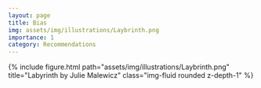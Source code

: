 ```yaml
---
layout: page
title: Bias
img: assets/img/illustrations/Laybrinth.png
importance: 1
category: Recommendations
---
```


<div class="row">
    <div class="col-sm mt-3 mt-md-0">
        {% include figure.html path="assets/img/illustrations/Laybrinth.png" title="Labyrinth by Julie Malewicz" class="img-fluid rounded z-depth-1" %}
    </div>
</div>
<!-- <div class="caption">
    This image can also have a caption. It's like magic.
</div> -->
